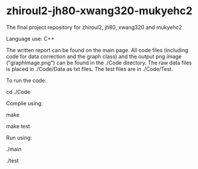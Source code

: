 # zhiroul2-jh80-xwang320-mukyehc2
The final project repository for zhiroul2, jh80, xwang320 and mukyehc2

Language use: C++

The written report can be found on the main page. 
All code files (including code for data correction and the graph class) and the output png image ("graphImage.png") can be found in the ./Code directory. The raw data files is placed in ./Code/Data as txt files. The test files are in ./Code/Test. 

To run the code:

cd ./Code

Complie using:

make

make test

Run using:

./main

./test

